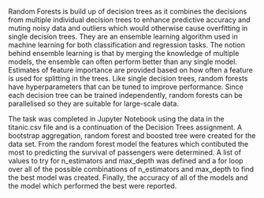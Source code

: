 Random Forests is build up of decision trees as it combines the decisions from multiple individual decision trees to enhance predictive accuracy and muting noisy data and outliers which would otherwise cause overfitting in single decision trees. They are an ensemble learning algorithm used in machine learning for both classification and regression tasks. The notion behind ensemble learning is that by merging the knowledge of multiple models, the ensemble can often perform better than any single model. Estimates of feature importance are provided based on how often a feature is used for splitting in the trees. Like single decision trees, random forests have hyperparameters that can be tuned to improve performance. Since each decision tree can be trained independently, random forests can be parallelised so they are suitable for large-scale data.

The task was completed in Jupyter Notebook using the data in the titanic.csv file and is a continuation of the Decision Trees assignment. A bootstrap aggregation, random forest and boosted tree were created for the data set. From the random forest model the features which contibuted the most to predicting the survival of passengers were determined. A list of values to try for n_estimators and max_depth was defined and a for loop over all of the possible combinations of n_estimators and max_depth to find the best model was created. Finally, the accuracy of all of the models and the model which performed the best were reported.
